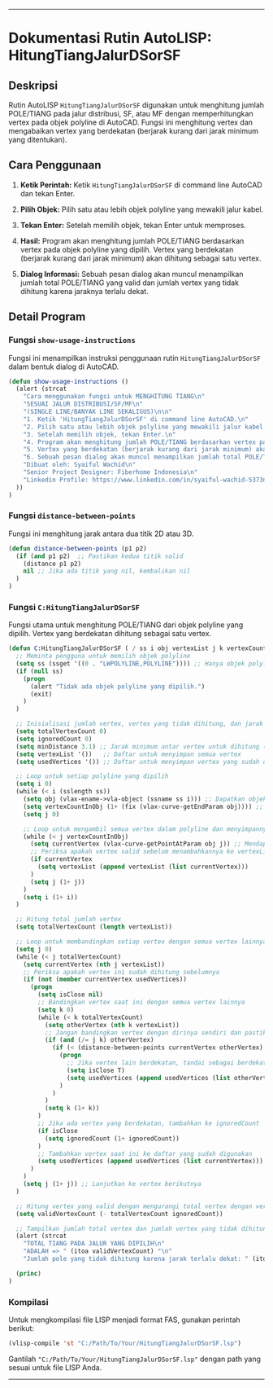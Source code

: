 
---

# Dokumentasi Rutin AutoLISP: HitungTiangJalurDSorSF

## Deskripsi

Rutin AutoLISP `HitungTiangJalurDSorSF` digunakan untuk menghitung jumlah POLE/TIANG pada jalur distribusi, SF, atau MF dengan memperhitungkan vertex pada objek polyline di AutoCAD. Fungsi ini menghitung vertex dan mengabaikan vertex yang berdekatan (berjarak kurang dari jarak minimum yang ditentukan).

## Cara Penggunaan

1. **Ketik Perintah:**
   Ketik `HitungTiangJalurDSorSF` di command line AutoCAD dan tekan Enter.

2. **Pilih Objek:**
   Pilih satu atau lebih objek polyline yang mewakili jalur kabel.

3. **Tekan Enter:**
   Setelah memilih objek, tekan Enter untuk memproses.

4. **Hasil:**
   Program akan menghitung jumlah POLE/TIANG berdasarkan vertex pada objek polyline yang dipilih. Vertex yang berdekatan (berjarak kurang dari jarak minimum) akan dihitung sebagai satu vertex.

5. **Dialog Informasi:**
   Sebuah pesan dialog akan muncul menampilkan jumlah total POLE/TIANG yang valid dan jumlah vertex yang tidak dihitung karena jaraknya terlalu dekat.

## Detail Program

### Fungsi `show-usage-instructions`

Fungsi ini menampilkan instruksi penggunaan rutin `HitungTiangJalurDSorSF` dalam bentuk dialog di AutoCAD.

```lisp
(defun show-usage-instructions ()
  (alert (strcat
    "Cara menggunakan fungsi untuk MENGHITUNG TIANG\n"
    "SESUAI JALUR DISTRIBUSI/SF/MF\n"
    "(SINGLE LINE/BANYAK LINE SEKALIGUS)\n\n"
    "1. Ketik 'HitungTiangJalurDSorSF' di command line AutoCAD.\n"
    "2. Pilih satu atau lebih objek polyline yang mewakili jalur kabel.\n"
    "3. Setelah memilih objek, tekan Enter.\n"
    "4. Program akan menghitung jumlah POLE/TIANG berdasarkan vertex pada objek polyline yang dipilih.\n"
    "5. Vertex yang berdekatan (berjarak kurang dari jarak minimum) akan dihitung sebagai satu vertex.\n"
    "6. Sebuah pesan dialog akan muncul menampilkan jumlah total POLE/TIANG yang valid dan jumlah vertex yang tidak dihitung karena jaraknya terlalu dekat.\n\n"
    "Dibuat oleh: Syaiful Wachid\n"
    "Senior Project Designer: Fiberhome Indonesia\n"
    "Linkedin Profile: https://www.linkedin.com/in/syaiful-wachid-5373n/"
  ))
)
```

### Fungsi `distance-between-points`

Fungsi ini menghitung jarak antara dua titik 2D atau 3D.

```lisp
(defun distance-between-points (p1 p2)
  (if (and p1 p2)  ;; Pastikan kedua titik valid
    (distance p1 p2)
    nil ;; Jika ada titik yang nil, kembalikan nil
  )
)
```

### Fungsi `C:HitungTiangJalurDSorSF`

Fungsi utama untuk menghitung POLE/TIANG dari objek polyline yang dipilih. Vertex yang berdekatan dihitung sebagai satu vertex.

```lisp
(defun C:HitungTiangJalurDSorSF ( / ss i obj vertexList j k vertexCount ignoredCount minDistance currentVertex otherVertex usedVertices)
  ;; Meminta pengguna untuk memilih objek polyline
  (setq ss (ssget '((0 . "LWPOLYLINE,POLYLINE")))) ;; Hanya objek polyline
  (if (null ss)
    (progn
      (alert "Tidak ada objek polyline yang dipilih.")
      (exit)
    )
  )

  ;; Inisialisasi jumlah vertex, vertex yang tidak dihitung, dan jarak minimum
  (setq totalVertexCount 0)
  (setq ignoredCount 0)
  (setq minDistance 3.1) ;; Jarak minimum antar vertex untuk dihitung (ubah sesuai kebutuhan)
  (setq vertexList '())   ;; Daftar untuk menyimpan semua vertex
  (setq usedVertices '()) ;; Daftar untuk menyimpan vertex yang sudah dihitung

  ;; Loop untuk setiap polyline yang dipilih
  (setq i 0)
  (while (< i (sslength ss))
    (setq obj (vlax-ename->vla-object (ssname ss i))) ;; Dapatkan objek polyline
    (setq vertexCountInObj (1+ (fix (vlax-curve-getEndParam obj)))) ;; Memastikan menghitung semua vertex
    (setq j 0)

    ;; Loop untuk mengambil semua vertex dalam polyline dan menyimpannya ke vertexList
    (while (< j vertexCountInObj)
      (setq currentVertex (vlax-curve-getPointAtParam obj j)) ;; Mendapatkan koordinat vertex
      ;; Periksa apakah vertex valid sebelum menambahkannya ke vertexList
      (if currentVertex
        (setq vertexList (append vertexList (list currentVertex)))
      )
      (setq j (1+ j))
    )
    (setq i (1+ i))
  )

  ;; Hitung total jumlah vertex
  (setq totalVertexCount (length vertexList))

  ;; Loop untuk membandingkan setiap vertex dengan semua vertex lainnya
  (setq j 0)
  (while (< j totalVertexCount)
    (setq currentVertex (nth j vertexList))
    ;; Periksa apakah vertex ini sudah dihitung sebelumnya
    (if (not (member currentVertex usedVertices))
      (progn
        (setq isClose nil)
        ;; Bandingkan vertex saat ini dengan semua vertex lainnya
        (setq k 0)
        (while (< k totalVertexCount)
          (setq otherVertex (nth k vertexList))
          ;; Jangan bandingkan vertex dengan dirinya sendiri dan pastikan otherVertex valid
          (if (and (/= j k) otherVertex)
            (if (< (distance-between-points currentVertex otherVertex) minDistance)
              (progn
                ;; Jika vertex lain berdekatan, tandai sebagai berdekatan dan tambahkan ke daftar yang sudah digunakan
                (setq isClose T)
                (setq usedVertices (append usedVertices (list otherVertex)))
              )
            )
          )
          (setq k (1+ k))
        )
        ;; Jika ada vertex yang berdekatan, tambahkan ke ignoredCount
        (if isClose
          (setq ignoredCount (1+ ignoredCount))
        )
        ;; Tambahkan vertex saat ini ke daftar yang sudah digunakan
        (setq usedVertices (append usedVertices (list currentVertex)))
      )
    )
    (setq j (1+ j)) ;; Lanjutkan ke vertex berikutnya
  )

  ;; Hitung vertex yang valid dengan mengurangi total vertex dengan vertex yang tidak dihitung
  (setq validVertexCount (- totalVertexCount ignoredCount))

  ;; Tampilkan jumlah total vertex dan jumlah vertex yang tidak dihitung
  (alert (strcat 
    "TOTAL TIANG PADA JALUR YANG DIPILIH\n"
    "ADALAH => " (itoa validVertexCount) "\n"
    "Jumlah pole yang tidak dihitung karena jarak terlalu dekat: " (itoa ignoredCount)))

  (princ)
)
```

### Kompilasi

Untuk mengkompilasi file LISP menjadi format FAS, gunakan perintah berikut:

```lisp
(vlisp-compile 'st "C:/Path/To/Your/HitungTiangJalurDSorSF.lsp")
```

Gantilah `"C:/Path/To/Your/HitungTiangJalurDSorSF.lsp"` dengan path yang sesuai untuk file LISP Anda.

---


